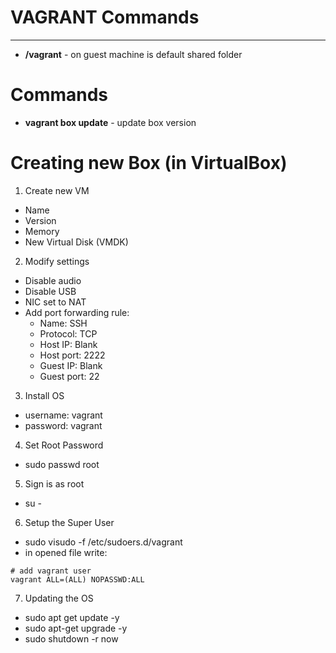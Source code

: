 # VAGRANT Commands
-------------------------------
- **/vagrant** - on guest machine is default shared folder

# Commands
- **vagrant box update** - update box version

# Creating new Box (in VirtualBox)
1. Create new VM 
- Name
- Version
- Memory
- New Virtual Disk (VMDK)

2. Modify settings
- Disable audio
- Disable USB
- NIC set to NAT
- Add port forwarding rule: 
    * Name: SSH 
    * Protocol: TCP
    * Host IP: Blank
    * Host port: 2222
    * Guest IP: Blank
    * Guest port: 22

3. Install OS
- username: vagrant
- password: vagrant

4. Set Root Password
- sudo passwd root

5. Sign is as root
- su -

6. Setup the Super User
- sudo visudo -f /etc/sudoers.d/vagrant
- in opened file write:
```
# add vagrant user
vagrant ALL=(ALL) NOPASSWD:ALL
```

7. Updating the OS
- sudo apt get update -y
- sudo apt-get upgrade -y
- sudo shutdown -r now